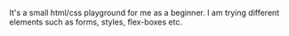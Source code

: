 It's a small html/css playground for me as a beginner. I am trying different elements such as forms, styles, flex-boxes etc.
